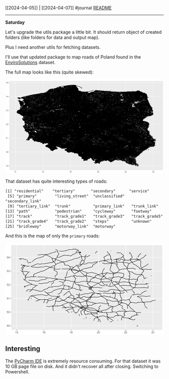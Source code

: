[[2024-04-05]] | [[2024-04-07]]
#journal [README](../../README.md)

---
**Saturday**

Let's upgrade the utils package a little bit. It should return object of created folders (like folders for data and output map).

Plus I need another utils for fetching datasets.

I'll use that updated package to map roads of Poland found in the [EnviroSolutions](../EnviroSolutions.md) dataset.

The full map looks like this (quite skewed):

![](../_attachments/Pasted%20image%2020240406234636.png)

That dataset has quite interesting types of roads:
```
[1] "residential"    "tertiary"       "secondary"      "service"       
 [5] "primary"        "living_street"  "unclassified"   "secondary_link"
 [9] "tertiary_link"  "trunk"          "primary_link"   "trunk_link"    
[13] "path"           "pedestrian"     "cycleway"       "footway"       
[17] "track"          "track_grade1"   "track_grade3"   "track_grade5"  
[21] "track_grade4"   "track_grade2"   "steps"          "unknown"       
[25] "bridleway"      "motorway_link"  "motorway"   
```

And this is the map of only the `primary` roads:

![](../_attachments/Pasted%20image%2020240406232459.png)


## Interesting

The [PyCharm IDE](../PyCharm%20IDE.md) is extremely resource consuming. For that dataset it was 10 GB page file on disk. And it didn't recover all after closing. Switching to Powershell.
